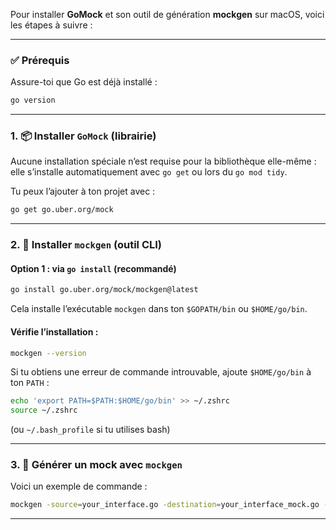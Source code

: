 Pour installer **GoMock** et son outil de génération **mockgen** sur macOS, voici les étapes à suivre :

---

### ✅ Prérequis

Assure-toi que Go est déjà installé :

```bash
go version
```

---

### 1. 📦 Installer `GoMock` (librairie)

Aucune installation spéciale n’est requise pour la bibliothèque elle-même : elle s’installe automatiquement avec `go get` ou lors du `go mod tidy`.

Tu peux l’ajouter à ton projet avec :

```bash
go get go.uber.org/mock
```

---

### 2. 🔧 Installer `mockgen` (outil CLI)

#### Option 1 : via `go install` (recommandé)

```bash
go install go.uber.org/mock/mockgen@latest
```

Cela installe l’exécutable `mockgen` dans ton `$GOPATH/bin` ou `$HOME/go/bin`.

#### Vérifie l’installation :

```bash
mockgen --version
```

Si tu obtiens une erreur de commande introuvable, ajoute `$HOME/go/bin` à ton `PATH` :

```bash
echo 'export PATH=$PATH:$HOME/go/bin' >> ~/.zshrc
source ~/.zshrc
```

(ou `~/.bash_profile` si tu utilises bash)

---

### 3. 📄 Générer un mock avec `mockgen`

Voici un exemple de commande :

```bash
mockgen -source=your_interface.go -destination=your_interface_mock.go -package=yourpackage
```

---
